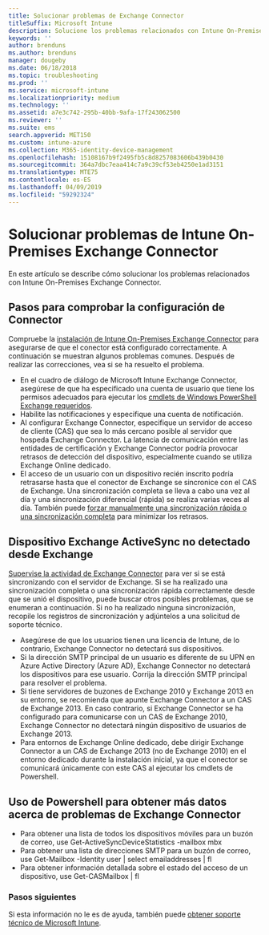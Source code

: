 ```yaml
---
title: Solucionar problemas de Exchange Connector
titleSuffix: Microsoft Intune
description: Solucione los problemas relacionados con Intune On-Premises Exchange Connector.
keywords: ''
author: brenduns
ms.author: brenduns
manager: dougeby
ms.date: 06/18/2018
ms.topic: troubleshooting
ms.prod: ''
ms.service: microsoft-intune
ms.localizationpriority: medium
ms.technology: ''
ms.assetid: a7e3c742-295b-40bb-9afa-17f243062500
ms.reviewer: ''
ms.suite: ems
search.appverid: MET150
ms.custom: intune-azure
ms.collection: M365-identity-device-management
ms.openlocfilehash: 15108167b9f2495fb5c8d8257083606b439b0430
ms.sourcegitcommit: 364a7dbc7eaa414c7a9c39cf53eb4250e1ad3151
ms.translationtype: MTE75
ms.contentlocale: es-ES
ms.lasthandoff: 04/09/2019
ms.locfileid: "59292324"
---
```

# <a name="troubleshoot-the-intune-on-premises-exchange-connector"></a>Solucionar problemas de Intune On-Premises Exchange Connector

En este artículo se describe cómo solucionar los problemas relacionados con Intune On-Premises Exchange Connector.

## <a name="steps-for-checking-the-connector-configuration"></a>Pasos para comprobar la configuración de Connector 

Compruebe la [instalación de Intune On-Premises Exchange Connector](exchange-connector-install.md) para asegurarse de que el conector está configurado correctamente. A continuación se muestran algunos problemas comunes. Después de realizar las correcciones, vea si se ha resuelto el problema.

 - En el cuadro de diálogo de Microsoft Intune Exchange Connector, asegúrese de que ha especificado una cuenta de usuario que tiene los permisos adecuados para ejecutar los [cmdlets de Windows PowerShell Exchange requeridos](exchange-connector-install.md#exchange-cmdlet-requirements).
- Habilite las notificaciones y especifique una cuenta de notificación.
 - Al configurar Exchange Connector, especifique un servidor de acceso de cliente (CAS) que sea lo más cercano posible al servidor que hospeda Exchange Connector. La latencia de comunicación entre las entidades de certificación y Exchange Connector podría provocar retrasos de detección del dispositivo, especialmente cuando se utiliza Exchange Online dedicado.
 - El acceso de un usuario con un dispositivo recién inscrito podría retrasarse hasta que el conector de Exchange se sincronice con el CAS de Exchange. Una sincronización completa se lleva a cabo una vez al día y una sincronización diferencial (rápida) se realiza varias veces al día.  También puede [forzar manualmente una sincronización rápida o una sincronización completa](exchange-connector-install.md#manually-force-a-quick-sync-or-full-sync) para minimizar los retrasos.
 
## <a name="exchange-activesync-device-not-discovered-from-exchange"></a>Dispositivo Exchange ActiveSync no detectado desde Exchange
[Supervise la actividad de Exchange Connector](exchange-connector-install.md#on-premises-exchange-connector-high-availability-support) para ver si se está sincronizando con el servidor de Exchange. Si se ha realizado una sincronización completa o una sincronización rápida correctamente desde que se unió el dispositivo, puede buscar otros posibles problemas, que se enumeran a continuación. Si no ha realizado ninguna sincronización, recopile los registros de sincronización y adjúntelos a una solicitud de soporte técnico.

 - Asegúrese de que los usuarios tienen una licencia de Intune, de lo contrario, Exchange Connector no detectará sus dispositivos.
 - Si la dirección SMTP principal de un usuario es diferente de su UPN en Azure Active Directory (Azure AD), Exchange Connector no detectará los dispositivos para ese usuario. Corrija la dirección SMTP principal para resolver el problema.
 - Si tiene servidores de buzones de Exchange 2010 y Exchange 2013 en su entorno, se recomienda que apunte Exchange Connector a un CAS de Exchange 2013. En caso contrario, si Exchange Connector se ha configurado para comunicarse con un CAS de Exchange 2010, Exchange Connector no detectará ningún dispositivo de usuarios de Exchange 2013. 
- Para entornos de Exchange Online dedicado, debe dirigir Exchange Connector a un CAS de Exchange 2013 (no de Exchange 2010) en el entorno dedicado durante la instalación inicial, ya que el conector se comunicará únicamente con este CAS al ejecutar los cmdlets de Powershell.


## <a name="using-powershell-to-get-more-data-on-exchange-connector-issues"></a>Uso de Powershell para obtener más datos acerca de problemas de Exchange Connector
- Para obtener una lista de todos los dispositivos móviles para un buzón de correo, use Get-ActiveSyncDeviceStatistics -mailbox mbx
- Para obtener una lista de direcciones SMTP para un buzón de correo, use Get-Mailbox -Identity user | select emailaddresses | fl
- Para obtener información detallada sobre el estado del acceso de un dispositivo, use Get-CASMailbox <upn> | fl

### <a name="next-steps"></a>Pasos siguientes
Si esta información no le es de ayuda, también puede [obtener soporte técnico de Microsoft Intune](get-support.md).
